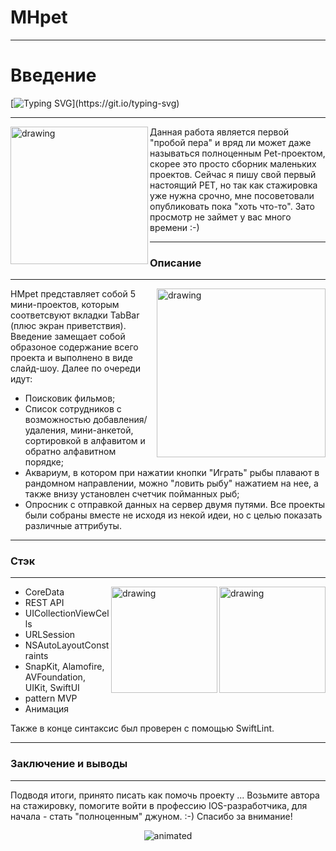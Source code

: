 # MHpet

***

# Введение
[![Typing SVG](https://readme-typing-svg.herokuapp.com?size=18&color=00A88E&center=true&multiline=true&lines=%D0%92%D0%B7%D1%8F%D0%B2+%D0%BC%D0%B5%D0%BD%D1%8F+%D0%BD%D0%B0+%D1%81%D1%82%D0%B0%D0%B6%D0%B8%D1%80%D0%BE%D0%B2%D0%BA%D1%83%2C+%D0%B2%D1%8B+%D0%BF%D0%BE%D0%B9%D0%BC%D0%B5%D1%82%D0%B5%2C;%D1%87%D1%82%D0%BE+%D1%8D%D1%82%D0%BE+%D0%BB%D1%83%D1%87%D1%88%D0%B5%D0%B5+%D1%80%D0%B5%D1%88%D0%B5%D0%BD%D0%B8%D0%B5+%D0%B2+%D0%B2%D0%B0%D1%88%D0%B5%D0%B9+%D0%B6%D0%B8%D0%B7%D0%BD%D0%B8!)](https://git.io/typing-svg)
***

<img align="left" src="https://ie.wampi.ru/2022/05/07/emp.jpg" alt="drawing" style="width:220px;"/> Данная работа является первой "пробой пера" и вряд ли может даже называться полноценным Pet-проектом, скорее это просто сборник маленьких проектов. 
Сейчас я пишу свой первый настоящий PET, но так как стажировка уже нужна срочно, мне посоветовали опубликовать пока "хоть что-то". Зато просмотр не займет у вас много времени :-)


___

### Описание
___

<img align="right" src="https://ie.wampi.ru/2022/05/07/IMG_20220506_231921.jpg" alt="drawing" style="width:270px;"/>HMpet представляет собой 5 мини-проектов, которым соответсвуют вкладки TabBar (плюс экран приветствия). Введение замещает собой образоное содержание всего проекта и выполнено в виде слайд-шоу. Далее по очереди идут:


* Поисковик фильмов;
* Список сотрудников с возможностью добавления/ удаления, мини-анкетой, сортировкой в алфавитом и обратно алфавитном порядке;
* Аквариум, в котором при нажатии кнопки "Играть" рыбы плавают в рандомном направлении, можно "ловить рыбу" нажатием на нее, а также внизу установлен счетчик пойманных рыб;
* Опросник с отправкой данных на сервер двумя путями.
Все проекты были собраны вместе не исходя из некой идеи, но с целью показать различные аттрибуты. 


___
### Стэк
___

<img align="right" src="https://ia.wampi.ru/2022/05/07/IMG_20220506_225556.jpg" alt="drawing" style="width:170px;"/>

<img align="right" src="https://ie.wampi.ru/2022/05/07/IMG_20220506_225454.jpg" alt="drawing" style="width:170px;"/>

- CoreData
- REST API
- UICollectionViewCells
- URLSession
- NSAutoLayoutConstraints
- SnapKit, Alamofire, AVFoundation, UIKit, SwiftUI
- pattern MVP
- Анимация

Также в конце синтаксис был проверен с помощью SwiftLint.



___
### Заключение и выводы
___
Подводя итоги, принято писать как помочь проекту ... Возьмите автора на стажировку, помогите войти в профессию IOS-разработчика, для начала - стать "полноценным" джуном. :-)
Спасибо за внимание!

<p align="center">
  <img src="https://gifovina.ru/gif/c799e92428b5bfaf427f32c2c51f833f" alt="animated" />
</p>


